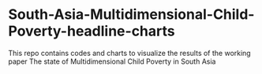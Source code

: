 # South-Asia-Multidimensional-Child-Poverty-headline-charts
This repo contains codes and charts to visualize the results of the working paper The state of Multidimensional Child Poverty in South Asia
